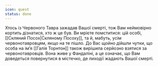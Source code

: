 ```yaml
---
icon: quest
status: done
---
```


Хтось із Червоного Тавра зажадав Вашої смерті, тож Вам неймовірно кортить дізнатися, хто ж це був. Ви мрієте помститися: цій особі, [[Скляний Посох|Скляному Посоху]], та й, мабуть, усім червонотавровцям, якщо на те пішло. До Вас щойно дійшли чутки, що особа на ім’я [[Галія Торнтон]] також вирішила серйозно взятися за червонотавровців. Вона живе у Фандаліні, а це означає, що Вам доведеться повернутися в містечко, де лиходії жадають Вашої смерті.